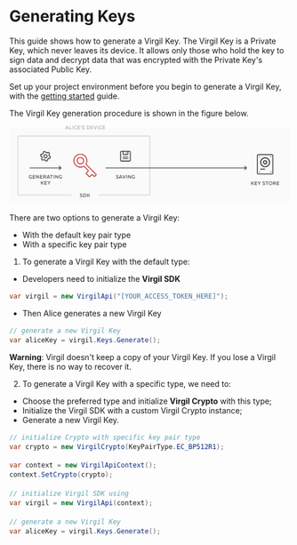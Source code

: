 # Generating Keys

This guide shows how to generate a Virgil Key.  The Virgil Key is a Private Key, which never leaves its device. It allows only those who hold the key to sign data and decrypt data that was encrypted with the Private Key's associated Public Key.

Set up your project environment before you begin to generate a Virgil Key, with the [getting started](/docs/guides/configuration/client-configuration.md) guide.

The Virgil Key generation procedure is shown in the figure below.

![Virgil Key Intro](/docs/img/Key_introduction.png "Keys generation")

There are two options to generate a Virgil Key:
- With the default key pair type
- With a specific key pair type


1. To generate a Virgil Key with the default type:


- Developers need to initialize the **Virgil SDK**

```cs
var virgil = new VirgilApi("[YOUR_ACCESS_TOKEN_HERE]");
```

- Then Alice generates a new Virgil Key

```cs
// generate a new Virgil Key
var aliceKey = virgil.Keys.Generate();
```

**Warning**: Virgil doesn't keep a copy of your Virgil Key. If you lose a Virgil Key, there is no way to recover it.

2. To generate a Virgil Key with a specific type, we need to:


- Choose the preferred type and initialize **Virgil Crypto** with this type;
- Initialize the Virgil SDK with a custom Virgil Crypto instance;
- Generate a new Virgil Key.

```cs
// initialize Crypto with specific key pair type
var crypto = new VirgilCrypto(KeyPairType.EC_BP512R1);

var context = new VirgilApiContext();
context.SetCrypto(crypto);

// initialize Virgil SDK using
var virgil = new VirgilApi(context);

// generate a new Virgil Key
var aliceKey = virgil.Keys.Generate();
```
